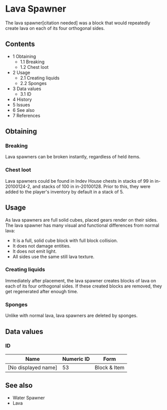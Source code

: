 # Lava Spawner
The lava spawner[citation needed] was a block that would repeatedly create lava on each of its four orthogonal sides.

## Contents
- 1 Obtaining
	- 1.1 Breaking
	- 1.2 Chest loot
- 2 Usage
	- 2.1 Creating liquids
	- 2.2 Sponges
- 3 Data values
	- 3.1 ID
- 4 History
- 5 Issues
- 6 See also
- 7 References

## Obtaining
### Breaking
Lava spawners can be broken instantly, regardless of held items.

### Chest loot
Lava spawners could be found in Indev House chests in stacks of 99 in in-20100124-2, and stacks of 100 in in-20100128. Prior to this, they were added to the player's inventory by default in a stack of 5.

## Usage
As lava spawners are full solid cubes, placed gears render on their sides.
The lava spawner has many visual and functional differences from normal lava:

- It is a full, solid cube block with full block collision.
- It does not damage entities.
- It does not emit light.
- All sides use the same still lava texture.

### Creating liquids
Immediately after placement, the lava spawner creates blocks of lava on each of its four orthogonal sides. If these created blocks are removed, they get regenerated after enough time.

### Sponges
Unlike with normal lava, lava spawners are deleted by sponges.

## Data values
### ID
| Name                | Numeric ID | Form         |
|---------------------|------------|--------------|
| [No displayed name] | 53         | Block & Item |

## See also
- Water Spawner
- Lava


